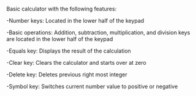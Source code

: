Basic calculator with the following features:

-Number keys: Located in the lower half of the keypad 

-Basic operations: Addition, subtraction, multiplication, and division keys are located in the lower half of the keypad 

-Equals key: Displays the result of the calculation 

-Clear key: Clears the calculator and starts over at zero 

-Delete key: Deletes previous right most integer

-Symbol key: Switches current number value to positive or negative
